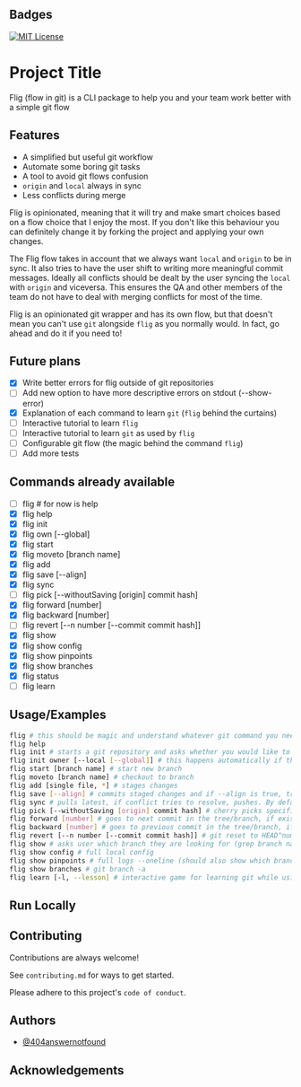 
## Badges
[![MIT License](https://img.shields.io/badge/License-MIT-green.svg)](https://choosealicense.com/licenses/mit/)

# Project Title

Flig (flow in git) is a CLI package to help you and your team work better with a simple git flow


## Features

- A simplified but useful git workflow
- Automate some boring git tasks
- A tool to avoid git flows confusion
- `origin` and `local` always in sync
- Less conflicts during merge

Flig is opinionated, meaning that it will try and make smart choices based on a flow choice that I enjoy the most. If you don't like this behaviour you can definitely change it
by forking the project and applying your own changes.

The Flig flow takes in account that we always want `local` and `origin` to be in sync. It also tries to have the user shift to writing more meaningful commit messages. Ideally all conflicts should
be dealt by the user syncing the `local` with `origin` and viceversa. This ensures the QA and other members of the team do not have to deal with merging conflicts for most of the time.

Flig is an opinionated git wrapper and has its own flow, but that doesn't mean you can't use `git` alongside `flig` as you normally would. In fact, go ahead and do it if you need to!

## Future plans

- [x] Write better errors for flig outside of git repositories
- [ ] Add new option to have more descriptive errors on stdout (--show-error)
- [x] Explanation of each command to learn `git` (`flig` behind the curtains)
- [ ] Interactive tutorial to learn `flig`
- [ ] Interactive tutorial to learn `git` as used by `flig`
- [ ] Configurable git flow (the magic behind the command `flig`)
- [ ] Add more tests

## Commands already available

- [ ] flig # for now is help
- [x] flig help
- [x] flig init
- [x] flig own [--global]
- [x] flig start
- [x] flig moveto [branch name]
- [x] flig add
- [x] flig save [--align]
- [x] flig sync
- [ ] flig pick [--withoutSaving [origin] commit hash]
- [x] flig forward [number]
- [x] flig backward [number]
- [ ] flig revert [--n number [--commit commit hash]]
- [x] flig show
- [x] flig show config
- [x] flig show pinpoints
- [x] flig show branches
- [x] flig status
- [ ] flig learn

## Usage/Examples

```bash
flig # this should be magic and understand whatever git command you need
flig help
flig init # starts a git repository and asks whether you would like to change default configs like user.name and user.email, false by default
flig init owner [--local [--global]] # this happens automatically if the first time you run flig you dont have global user configurations for user and email, otherwise you can use it to change the local owner of the repo or you can use it to change the global owner of the repo (this requires you to write something)
flig start [branch name] # start new branch
flig moveto [branch name] # checkout to branch
flig add [single file, *] # stages changes
flig save [--align] # commits staged changes and if --align is true, tries to merge latest master after committing
flig sync # pulls latest, if conflict tries to resolve, pushes. By default checkout master, pull latest, merge master into branch, pull latest from branch, push.
flig pick [--withoutSaving [origin] commit hash] # cherry picks specific commit, if --withoutSaving is active does only add without committing (-n)
flig forward [number] # goes to next commit in the tree/branch, if exists. By default number is 1 unless specified
flig backward [number] # goes to previous commit in the tree/branch, if exists. By default number is 1 unless specified
flig revert [--n number [--commit commit hash]] # git reset to HEAD^number or specific commit
flig show # asks user which branch they are looking for (grep branch name)
flig show config # full local config
flig show pinpoints # full logs --oneline (should also show which branches are @ pinpoint)
flig show branches # git branch -a
flig learn [-l, --lesson] # interactive game for learning git while using it, --lesson goes directly to a specific chapter
```


## Run Locally


## Contributing

Contributions are always welcome!

See `contributing.md` for ways to get started.

Please adhere to this project's `code of conduct`.


## Authors

- [@404answernotfound](https://www.github.com/404answernotfound)


## Acknowledgements
